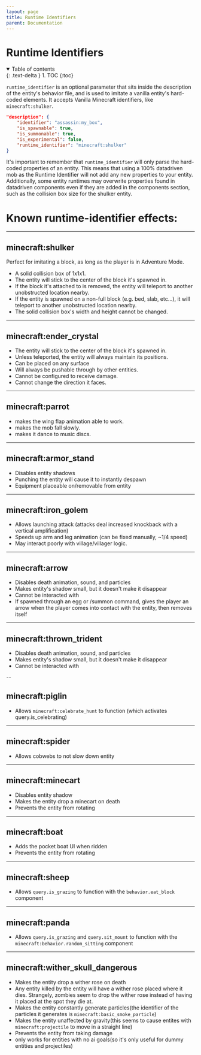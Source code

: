 ```yaml
---
layout: page
title: Runtime Identifiers
parent: Documentation
---
```


# Runtime Identifiers

<details id="toc" open markdown="block">
  <summary>
    Table of contents
  </summary>
  {: .text-delta }
1. TOC
{:toc}
</details>

`runtime_identifier` is an optional parameter that sits inside the description of the entity's behavior file, and is used to imitate a vanilla entity's hard-coded elements.
It accepts Vanilla Minecraft identifiers, like `minecraft:shulker`.

```json
"description": {
    "identifier": "assassin:my_box",
    "is_spawnable": true,
    "is_summonable": true,
    "is_experimental": false,
    "runtime_identifier": "minecraft:shulker"
}
```

It's important to remember that `runtime_identifier` will only parse the hard-coded properties of an entity. This means that using a 100% datadriven mob as the Runtime Identifier will not add any new properties to your entity. Additionally, some entity runtimes may overwrite properties found in datadriven components even if they are added in the components section, such as the collision box size for the shulker entity. 

# Known runtime-identifier effects:

---
## minecraft:shulker
Perfect for imitating a block, as long as the player is in Adventure Mode.

- A solid collision box of 1x1x1.
- The entity will stick to the center of the block it's spawned in.
- If the block it's attached to is removed, the entity will teleport to another unobstructed location nearby.
- If the entity is spawned on a non-full block (e.g. bed, slab, etc...), it will teleport to another unobstructed location nearby.
- The solid collision box's width and height cannot be changed.

---
## minecraft:ender_crystal
- The entity will stick to the center of the block it's spawned in.
- Unless teleported, the entity will always maintain its positions.
- Can be placed on any surface
- Will always be pushable through by other entities.
- Cannot be configured to receive damage.
- Cannot change the direction it faces.

---
## minecraft:parrot
 - makes the wing flap animation able to work.
 - makes the mob fall slowly.
 - makes it dance to music discs.

---
## minecraft:armor_stand
 - Disables entity shadows
 - Punching the entity will cause it to instantly despawn
 - Equipment placeable on/removable from entity

---
## minecraft:iron_golem
- Allows launching attack (attacks deal increased knockback with a vertical amplification)
- Speeds up arm and leg animation (can be fixed manually, ~1/4 speed)
- May interact poorly with village/villager logic.

---
## minecraft:arrow
- Disables death animation, sound, and particles
- Makes entity's shadow small, but it doesn't make it disappear
- Cannot be interacted with
- If spawned through an egg or /summon command, gives the player an arrow when the player comes into contact with the entity, then removes itself
 
---
## minecraft:thrown_trident
- Disables death animation, sound, and particles
- Makes entity's shadow small, but it doesn't make it disappear
- Cannot be interacted with

--
## minecraft:piglin
 - Allows `minecraft:celebrate_hunt` to function (which activates query.is_celebrating)

---

## minecraft:spider
 - Allows cobwebs to not slow down entity

---
## minecraft:minecart
 - Disables entity shadow
 - Makes the entity drop a minecart on death
 - Prevents the entity from rotating

---
## minecraft:boat
 - Adds the pocket boat UI when ridden
 - Prevents the entity from rotating

---
## minecraft:sheep
 - Allows `query.is_grazing` to function with the `behavior.eat_block` component
 
---
## minecraft:panda
 - Allows `query.is_grazing` and `query.sit_mount` to function with the `minecraft:behavior.random_sitting` component

---
## minecraft:wither_skull_dangerous
 - Makes the entity drop a wither rose on death
 - Any entity killed by the entity will have a wither rose placed where it dies. Strangely, zombies seem to drop the wither rose instead of having it placed at the spot they die at.
 - Makes the entity constantly generate particles(the identifier of the particles it generates is `minecraft:basic_smoke_particle`)
 - Makes the entity unaffected by gravity(this seems to cause entites with `minecraft:projectile` to move in a straight line)
 - Prevents the entity from taking damage
 - only works for entities with no ai goals(so it's only useful for dummy entities and projectiles)
